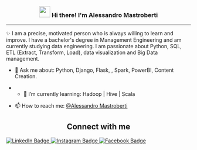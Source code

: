 <!-- Heading -->
<h3 align="center"><img src = "https://raw.githubusercontent.com/MartinHeinz/MartinHeinz/master/wave.gif" width = 30px> Hi there! I'm Alessandro Mastroberti</h3>

 <!-- About section -->

---
✨ I am a precise, motivated person who is always willing to learn and improve.
I have a bachelor's degree in Management Engineering and am currently studying data engineering.
I am passionate about Python, SQL, ETL (Extract, Transform, Load), data visualization and Big Data management.

<!-- code gif-->

- 💬 Ask me about: Python, Django, Flask, , Spark, PowerBI, Content Creation.

- - 🌱 I’m currently learning: Hadoop | Hive | Scala 

- 📫 How to reach me: [@Alessandro Mastroberti](https://www.linkedin.com/in/alessandromastroberti/)

<!-- About section: END -->


<!-- Conecct section -->

<h2 align="center">Connect with me </h3>
  <p>
      <a href="https://www.linkedin.com/in/alessandromastroberti/">
        <img src="https://img.shields.io/badge/-LinkedIn-blue?style=plastic&amp;labelColor=blue&amp;logo=LinkedIn&amp;link=https://linkedin.com/in/egwuenugift" alt="LinkedIn Badge">
      </a>
      <a href="https://www.instagram.com/mastro__93/">
        <img src="https://img.shields.io/badge/-Instagram-informational?style=plastic&amp;labelColor=informational&amp;logo=Instagram&amp;link=https://twitter.com/Dev_180Memes" alt="Instagram Badge">
      </a>
      <a href="https://www.facebook.com/alessandro.mastroberti/">
        <img src="https://img.shields.io/badge/-Facebook-informational?style=plastic&amp;labelColor=informational&amp;logo=Facebook&amp;link=https://twitter.com/Dev_180Memes" alt="Facebook Badge">
      </a>
  </p>

<!-- THE END -->




